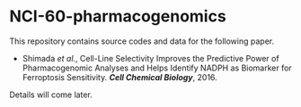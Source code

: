 # NCI-60-pharmacogenomics
This repository contains source codes and data for the following paper.
- Shimada *et al.*, Cell-Line Selectivity Improves the Predictive Power of Pharmacogenomic Analyses and Helps Identify NADPH as Biomarker for Ferroptosis Sensitivity. __*Cell Chemical Biology*__, 2016.

Details will come later.
